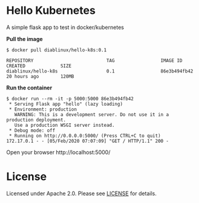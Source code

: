 # Hello Kubernetes

A simple flask app to test in docker/kubernetes

**Pull the image**

`$ docker pull diablinux/hello-k8s:0.1`

```$ docker images
REPOSITORY                           TAG                 IMAGE ID            CREATED             SIZE
diablinux/hello-k8s                  0.1                 86e3b494fb42        20 hours ago        120MB
```

**Run the container**
```
$ docker run --rm -it -p 5000:5000 86e3b494fb42
 * Serving Flask app "hello" (lazy loading)
 * Environment: production
   WARNING: This is a development server. Do not use it in a production deployment.
   Use a production WSGI server instead.
 * Debug mode: off
 * Running on http://0.0.0.0:5000/ (Press CTRL+C to quit)
172.17.0.1 - - [05/Feb/2020 07:07:09] "GET / HTTP/1.1" 200 -
```

Open your browser http://localhost:5000/



# License

Licensed under Apache 2.0. Please see [LICENSE](LICENSE) for details.
